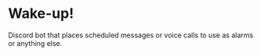# Wake-up!

Discord bot that places scheduled messages or voice calls to use as alarms or anything else.